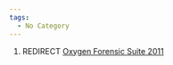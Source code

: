 ```yaml
---
tags:
  - No Category
---
```

1.  REDIRECT [Oxygen Forensic Suite
    2011](oxygen_forensic_suite_2011.md)